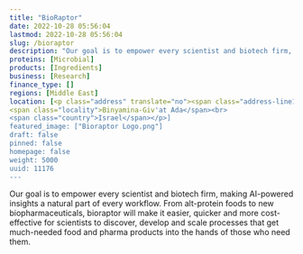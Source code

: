 ```yaml
---
title: "BioRaptor"
date: 2022-10-28 05:56:04
lastmod: 2022-10-28 05:56:04
slug: /bioraptor
description: "Our goal is to empower every scientist and biotech firm, making AI-powered insights a natural part of every workflow.  From alt-protein foods to new biopharmaceuticals, bioraptor will make it easier, quicker and more cost-effective for scientists to discover, develop and scale processes that get much-needed food and pharma products into the hands of those who need them."
proteins: [Microbial]
products: [Ingredients]
business: [Research]
finance_type: []
regions: [Middle East]
location: [<p class="address" translate="no"><span class="address-line1">Ha-Agasim Street 12</span><br>
<span class="locality">Binyamina-Giv'at Ada</span><br>
<span class="country">Israel</span></p>]
featured_image: ["Bioraptor Logo.png"]
draft: false
pinned: false
homepage: false
weight: 5000
uuid: 11176
---
```

<p>Our goal is to empower every scientist and biotech firm, making AI-powered insights a natural part of every workflow.  From alt-protein foods to new biopharmaceuticals, bioraptor will make it easier, quicker and more cost-effective for scientists to discover, develop and scale processes that get much-needed food and pharma products into the hands of those who need them.</p>
